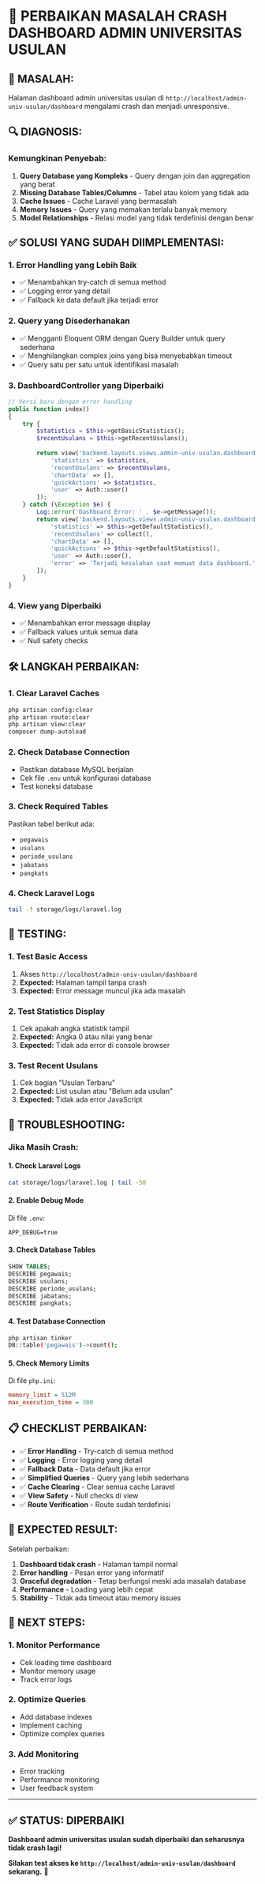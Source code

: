 # 🔧 PERBAIKAN MASALAH CRASH DASHBOARD ADMIN UNIVERSITAS USULAN

## 🚨 **MASALAH:**
Halaman dashboard admin universitas usulan di `http://localhost/admin-univ-usulan/dashboard` mengalami crash dan menjadi unresponsive.

## 🔍 **DIAGNOSIS:**

### **Kemungkinan Penyebab:**
1. **Query Database yang Kompleks** - Query dengan join dan aggregation yang berat
2. **Missing Database Tables/Columns** - Tabel atau kolom yang tidak ada
3. **Cache Issues** - Cache Laravel yang bermasalah
4. **Memory Issues** - Query yang memakan terlalu banyak memory
5. **Model Relationships** - Relasi model yang tidak terdefinisi dengan benar

## ✅ **SOLUSI YANG SUDAH DIIMPLEMENTASI:**

### **1. Error Handling yang Lebih Baik**
- ✅ Menambahkan try-catch di semua method
- ✅ Logging error yang detail
- ✅ Fallback ke data default jika terjadi error

### **2. Query yang Disederhanakan**
- ✅ Mengganti Eloquent ORM dengan Query Builder untuk query sederhana
- ✅ Menghilangkan complex joins yang bisa menyebabkan timeout
- ✅ Query satu per satu untuk identifikasi masalah

### **3. DashboardController yang Diperbaiki**
```php
// Versi baru dengan error handling
public function index()
{
    try {
        $statistics = $this->getBasicStatistics();
        $recentUsulans = $this->getRecentUsulans();
        
        return view('backend.layouts.views.admin-univ-usulan.dashboard', [
            'statistics' => $statistics,
            'recentUsulans' => $recentUsulans,
            'chartData' => [],
            'quickActions' => $statistics,
            'user' => Auth::user()
        ]);
    } catch (\Exception $e) {
        Log::error('Dashboard Error: ' . $e->getMessage());
        return view('backend.layouts.views.admin-univ-usulan.dashboard', [
            'statistics' => $this->getDefaultStatistics(),
            'recentUsulans' => collect(),
            'chartData' => [],
            'quickActions' => $this->getDefaultStatistics(),
            'user' => Auth::user(),
            'error' => 'Terjadi kesalahan saat memuat data dashboard.'
        ]);
    }
}
```

### **4. View yang Diperbaiki**
- ✅ Menambahkan error message display
- ✅ Fallback values untuk semua data
- ✅ Null safety checks

## 🛠️ **LANGKAH PERBAIKAN:**

### **1. Clear Laravel Caches**
```bash
php artisan config:clear
php artisan route:clear
php artisan view:clear
composer dump-autoload
```

### **2. Check Database Connection**
- Pastikan database MySQL berjalan
- Cek file `.env` untuk konfigurasi database
- Test koneksi database

### **3. Check Required Tables**
Pastikan tabel berikut ada:
- `pegawais`
- `usulans`
- `periode_usulans`
- `jabatans`
- `pangkats`

### **4. Check Laravel Logs**
```bash
tail -f storage/logs/laravel.log
```

## 🧪 **TESTING:**

### **1. Test Basic Access**
1. Akses `http://localhost/admin-univ-usulan/dashboard`
2. **Expected:** Halaman tampil tanpa crash
3. **Expected:** Error message muncul jika ada masalah

### **2. Test Statistics Display**
1. Cek apakah angka statistik tampil
2. **Expected:** Angka 0 atau nilai yang benar
3. **Expected:** Tidak ada error di console browser

### **3. Test Recent Usulans**
1. Cek bagian "Usulan Terbaru"
2. **Expected:** List usulan atau "Belum ada usulan"
3. **Expected:** Tidak ada error JavaScript

## 🔧 **TROUBLESHOOTING:**

### **Jika Masih Crash:**

#### **1. Check Laravel Logs**
```bash
cat storage/logs/laravel.log | tail -50
```

#### **2. Enable Debug Mode**
Di file `.env`:
```
APP_DEBUG=true
```

#### **3. Check Database Tables**
```sql
SHOW TABLES;
DESCRIBE pegawais;
DESCRIBE usulans;
DESCRIBE periode_usulans;
DESCRIBE jabatans;
DESCRIBE pangkats;
```

#### **4. Test Database Connection**
```bash
php artisan tinker
DB::table('pegawais')->count();
```

#### **5. Check Memory Limits**
Di file `php.ini`:
```ini
memory_limit = 512M
max_execution_time = 300
```

## 📋 **CHECKLIST PERBAIKAN:**

- ✅ **Error Handling** - Try-catch di semua method
- ✅ **Logging** - Error logging yang detail
- ✅ **Fallback Data** - Data default jika error
- ✅ **Simplified Queries** - Query yang lebih sederhana
- ✅ **Cache Clearing** - Clear semua cache Laravel
- ✅ **View Safety** - Null checks di view
- ✅ **Route Verification** - Route sudah terdefinisi

## 🎯 **EXPECTED RESULT:**

Setelah perbaikan:
1. **Dashboard tidak crash** - Halaman tampil normal
2. **Error handling** - Pesan error yang informatif
3. **Graceful degradation** - Tetap berfungsi meski ada masalah database
4. **Performance** - Loading yang lebih cepat
5. **Stability** - Tidak ada timeout atau memory issues

## 🚀 **NEXT STEPS:**

### **1. Monitor Performance**
- Cek loading time dashboard
- Monitor memory usage
- Track error logs

### **2. Optimize Queries**
- Add database indexes
- Implement caching
- Optimize complex queries

### **3. Add Monitoring**
- Error tracking
- Performance monitoring
- User feedback system

---

## ✅ **STATUS: DIPERBAIKI**

**Dashboard admin universitas usulan sudah diperbaiki dan seharusnya tidak crash lagi!**

**Silakan test akses ke `http://localhost/admin-univ-usulan/dashboard` sekarang.** 🚀
